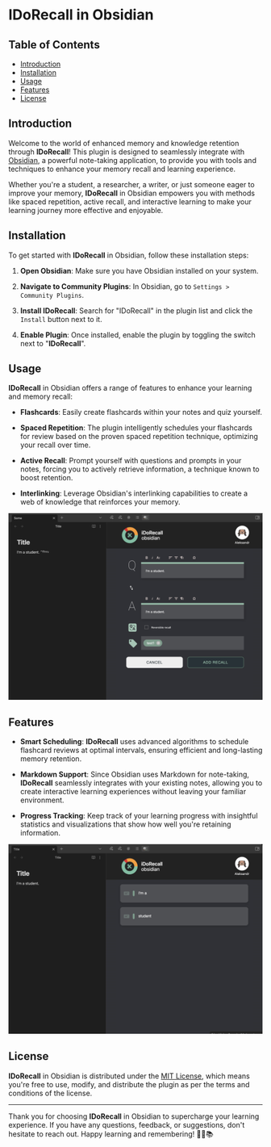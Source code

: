 # IDoRecall in Obsidian

## Table of Contents

- [Introduction](#introduction)
- [Installation](#installation)
- [Usage](#usage)
- [Features](#features)
- [License](#license)

## Introduction

Welcome to the world of enhanced memory and knowledge retention through **IDoRecall**! This plugin is designed to seamlessly integrate with [Obsidian](https://obsidian.md/), a powerful note-taking application, to provide you with tools and techniques to enhance your memory recall and learning experience.

Whether you're a student, a researcher, a writer, or just someone eager to improve your memory, **IDoRecall** in Obsidian empowers you with methods like spaced repetition, active recall, and interactive learning to make your learning journey more effective and enjoyable.

## Installation

To get started with **IDoRecall** in Obsidian, follow these installation steps:

1. **Open Obsidian**: Make sure you have Obsidian installed on your system.

2. **Navigate to Community Plugins**: In Obsidian, go to `Settings > Community Plugins`.

3. **Install IDoRecall**: Search for "IDoRecall" in the plugin list and click the `Install` button next to it.

4. **Enable Plugin**: Once installed, enable the plugin by toggling the switch next to "**IDoRecall**".

## Usage

**IDoRecall** in Obsidian offers a range of features to enhance your learning and memory recall:

- **Flashcards**: Easily create flashcards within your notes and quiz yourself.

- **Spaced Repetition**: The plugin intelligently schedules your flashcards for review based on the proven spaced repetition technique, optimizing your recall over time.

- **Active Recall**: Prompt yourself with questions and prompts in your notes, forcing you to actively retrieve information, a technique known to boost retention.

- **Interlinking**: Leverage Obsidian's interlinking capabilities to create a web of knowledge that reinforces your memory.

![](src/assets/readme/create-recall.png)

## Features

- **Smart Scheduling**: **IDoRecall** uses advanced algorithms to schedule flashcard reviews at optimal intervals, ensuring efficient and long-lasting memory retention.

- **Markdown Support**: Since Obsidian uses Markdown for note-taking, **IDoRecall** seamlessly integrates with your existing notes, allowing you to create interactive learning experiences without leaving your familiar environment.

- **Progress Tracking**: Keep track of your learning progress with insightful statistics and visualizations that show how well you're retaining information.

![](src/assets/readme/recall-list.png)

## License

**IDoRecall** in Obsidian is distributed under the [MIT License](LICENSE), which means you're free to use, modify, and distribute the plugin as per the terms and conditions of the license.

---

Thank you for choosing **IDoRecall** in Obsidian to supercharge your learning experience. If you have any questions, feedback, or suggestions, don't hesitate to reach out. Happy learning and remembering! 🌟🧠📚
